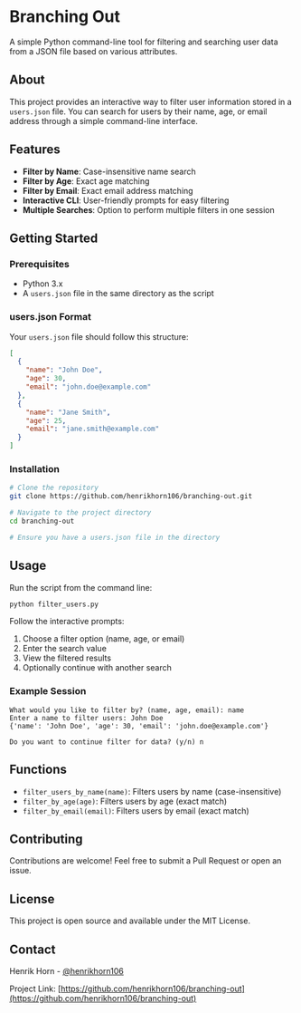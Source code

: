 # Branching Out

A simple Python command-line tool for filtering and searching user data from a JSON file based on various attributes.

## About

This project provides an interactive way to filter user information stored in a `users.json` file. You can search for users by their name, age, or email address through a simple command-line interface.

## Features

- **Filter by Name**: Case-insensitive name search
- **Filter by Age**: Exact age matching
- **Filter by Email**: Exact email address matching
- **Interactive CLI**: User-friendly prompts for easy filtering
- **Multiple Searches**: Option to perform multiple filters in one session

## Getting Started

### Prerequisites

- Python 3.x
- A `users.json` file in the same directory as the script

### users.json Format

Your `users.json` file should follow this structure:

```json
[
  {
    "name": "John Doe",
    "age": 30,
    "email": "john.doe@example.com"
  },
  {
    "name": "Jane Smith",
    "age": 25,
    "email": "jane.smith@example.com"
  }
]
```

### Installation

```bash
# Clone the repository
git clone https://github.com/henrikhorn106/branching-out.git

# Navigate to the project directory
cd branching-out

# Ensure you have a users.json file in the directory
```

## Usage

Run the script from the command line:

```bash
python filter_users.py
```

Follow the interactive prompts:

1. Choose a filter option (name, age, or email)
2. Enter the search value
3. View the filtered results
4. Optionally continue with another search

### Example Session

```
What would you like to filter by? (name, age, email): name
Enter a name to filter users: John Doe
{'name': 'John Doe', 'age': 30, 'email': 'john.doe@example.com'}

Do you want to continue filter for data? (y/n) n
```

## Functions

- `filter_users_by_name(name)`: Filters users by name (case-insensitive)
- `filter_by_age(age)`: Filters users by age (exact match)
- `filter_by_email(email)`: Filters users by email (exact match)

## Contributing

Contributions are welcome! Feel free to submit a Pull Request or open an issue.

## License

This project is open source and available under the MIT License.

## Contact

Henrik Horn - [@henrikhorn106](https://github.com/henrikhorn106)

Project Link: [https://github.com/henrikhorn106/branching-out](https://github.com/henrikhorn106/branching-out)

